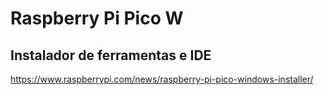 # Raspberry Pi Pico W

## Instalador de ferramentas e IDE

https://www.raspberrypi.com/news/raspberry-pi-pico-windows-installer/

